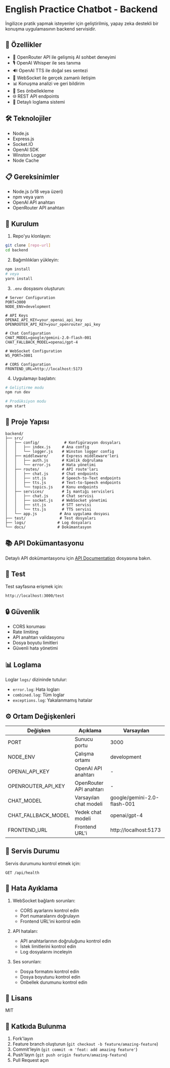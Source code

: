 # English Practice Chatbot - Backend

İngilizce pratik yapmak isteyenler için geliştirilmiş, yapay zeka destekli bir konuşma uygulamasının backend servisidir.

## 🚀 Özellikler

- 🤖 OpenRouter API ile gelişmiş AI sohbet deneyimi
- 🎙️ OpenAI Whisper ile ses tanıma
- 🔊 OpenAI TTS ile doğal ses sentezi
- 🔄 WebSocket ile gerçek zamanlı iletişim
- 📊 Konuşma analizi ve geri bildirim
- 💾 Ses önbellekleme
- 🌐 REST API endpoints
- 📝 Detaylı loglama sistemi

## 🛠️ Teknolojiler

- Node.js
- Express.js
- Socket.IO
- OpenAI SDK
- Winston Logger
- Node Cache

## 📋 Gereksinimler

- Node.js (v18 veya üzeri)
- npm veya yarn
- OpenAI API anahtarı
- OpenRouter API anahtarı

## 🔧 Kurulum

1. Repo'yu klonlayın:
```bash
git clone [repo-url]
cd backend
```

2. Bağımlılıkları yükleyin:
```bash
npm install
# veya
yarn install
```

3. `.env` dosyasını oluşturun:
```env
# Server Configuration
PORT=3000
NODE_ENV=development

# API Keys
OPENAI_API_KEY=your_openai_api_key
OPENROUTER_API_KEY=your_openrouter_api_key

# Chat Configuration
CHAT_MODEL=google/gemini-2.0-flash-001
CHAT_FALLBACK_MODEL=openai/gpt-4

# WebSocket Configuration
WS_PORT=3001

# CORS Configuration
FRONTEND_URL=http://localhost:5173
```

4. Uygulamayı başlatın:
```bash
# Geliştirme modu
npm run dev

# Prodüksiyon modu
npm start
```

## 📁 Proje Yapısı

```
backend/
├── src/
│   ├── config/           # Konfigürasyon dosyaları
│   │   ├── index.js     # Ana config
│   │   └── logger.js    # Winston logger config
│   ├── middleware/      # Express middleware'leri
│   │   ├── auth.js      # Kimlik doğrulama
│   │   └── error.js     # Hata yönetimi
│   ├── routes/          # API route'ları
│   │   ├── chat.js      # Chat endpoints
│   │   ├── stt.js       # Speech-to-Text endpoints
│   │   ├── tts.js       # Text-to-Speech endpoints
│   │   └── topics.js    # Konu endpoints
│   ├── services/        # İş mantığı servisleri
│   │   ├── chat.js      # Chat servisi
│   │   ├── socket.js    # WebSocket yönetimi
│   │   ├── stt.js       # STT servisi
│   │   └── tts.js       # TTS servisi
│   └── app.js          # Ana uygulama dosyası
├── test/               # Test dosyaları
├── logs/              # Log dosyaları
└── docs/              # Dokümantasyon
```

## 📚 API Dokümantasyonu

Detaylı API dokümantasyonu için [API Documentation](../docs/api-documentation.md) dosyasına bakın.

## 🧪 Test

Test sayfasına erişmek için:
```
http://localhost:3000/test
```

## 🔒 Güvenlik

- CORS koruması
- Rate limiting
- API anahtarı validasyonu
- Dosya boyutu limitleri
- Güvenli hata yönetimi

## 📊 Loglama

Loglar `logs/` dizininde tutulur:
- `error.log`: Hata logları
- `combined.log`: Tüm loglar
- `exceptions.log`: Yakalanmamış hatalar

## ⚙️ Ortam Değişkenleri

| Değişken | Açıklama | Varsayılan |
|----------|-----------|------------|
| PORT | Sunucu portu | 3000 |
| NODE_ENV | Çalışma ortamı | development |
| OPENAI_API_KEY | OpenAI API anahtarı | - |
| OPENROUTER_API_KEY | OpenRouter API anahtarı | - |
| CHAT_MODEL | Varsayılan chat modeli | google/gemini-2.0-flash-001 |
| CHAT_FALLBACK_MODEL | Yedek chat modeli | openai/gpt-4 |
| FRONTEND_URL | Frontend URL'i | http://localhost:5173 |

## 🚦 Servis Durumu

Servis durumunu kontrol etmek için:
```
GET /api/health
```

## 🐛 Hata Ayıklama

1. WebSocket bağlantı sorunları:
   - CORS ayarlarını kontrol edin
   - Port numaralarını doğrulayın
   - Frontend URL'ini kontrol edin

2. API hataları:
   - API anahtarlarının doğruluğunu kontrol edin
   - İstek limitlerini kontrol edin
   - Log dosyalarını inceleyin

3. Ses sorunları:
   - Dosya formatını kontrol edin
   - Dosya boyutunu kontrol edin
   - Önbellek durumunu kontrol edin

## 📝 Lisans

MIT

## 👥 Katkıda Bulunma

1. Fork'layın
2. Feature branch oluşturun (`git checkout -b feature/amazing-feature`)
3. Commit'leyin (`git commit -m 'feat: add amazing feature'`)
4. Push'layın (`git push origin feature/amazing-feature`)
5. Pull Request açın 